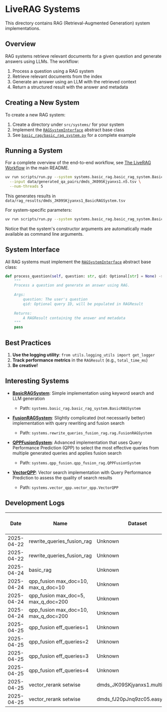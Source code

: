 # LiveRAG Systems

This directory contains RAG (Retrieval-Augmented Generation) system implementations.

## Overview

RAG systems retrieve relevant documents for a given question and generate answers using LLMs. The workflow:

1. Process a question using a RAG system
2. Retrieve relevant documents from the index
3. Generate an answer using an LLM with the retrieved context
4. Return a structured result with the answer and metadata

## Creating a New System

To create a new RAG system:

1. Create a directory under `src/systems/` for your system
2. Implement the [`RAGSystemInterface`](./rag_system_interface.py) abstract base class
3. See [`basic_rag/basic_rag_system.py`](./basic_rag/basic_rag_system.py) for a complete example

## Running a System

For a complete overview of the end-to-end workflow, see [The LiveRAG Workflow](../../README.md#the-liverag-workflow) in the main README.

```bash
uv run scripts/run.py --system systems.basic_rag.basic_rag_system.BasicRAGSystem \
  --input data/generated_qa_pairs/dmds_JK09SKjyanxs1.n5.tsv \
  --num-threads 5
```

This generates results in `data/rag_results/dmds_JK09SKjyanxs1_BasicRAGSystem.tsv`

For system-specific parameters:

```bash
uv run scripts/run.py --system systems.basic_rag.basic_rag_system.BasicRAGSystem --help
```

Notice that the system's constructor arguments are automatically made available as command line arguments.

## System Interface

All RAG systems must implement the [`RAGSystemInterface`](./rag_system_interface.py) abstract base class:

```python
def process_question(self, question: str, qid: Optional[str] = None) -> RAGResult:
    """
    Process a question and generate an answer using RAG.
    
    Args:
        question: The user's question
        qid: Optional query ID, will be populated in RAGResult
        
    Returns:
        A RAGResult containing the answer and metadata
    """
    pass
```

## Best Practices

1. **Use the logging utility**: `from utils.logging_utils import get_logger`
2. **Track performance metrics** in the `RAGResult` (e.g., `total_time_ms`)
3. **Be creative!**

## Interesting Systems

- **[BasicRAGSystem](./basic_rag/basic_rag_system.py)**: Simple implementation using keyword search and LLM generation
  - Path: `systems.basic_rag.basic_rag_system.BasicRAGSystem`

- **[FusionRAGSystem](./rewrite_queries_fusion_rag/rag.py)**: Slightly complicated (not necessarily better) implementation with query rewriting and fusion search
  - Path: `systems.rewrite_queries_fusion_rag.rag.FusionRAGSystem`

- **[QPPFusionSystem](./qpp_fusion/qpp_fusion_rag.py)**: Advanced implementation that uses Query Performance Prediction (QPP) to select the most effective queries from multiple generated queries and applies fusion search
  - Path: `systems.qpp_fusion.qpp_fusion_rag.QPPFusionSystem`

- **[VectorQPP](./vector_qpp/vector_qpp.py)**: Vector search implementation with Query Performance Prediction to assess the quality of search results
  - Path: `systems.vector_qpp.vector_qpp.VectorQPP`

## Development Logs

| Date | Name | Dataset | Avg Relevance Score | Avg Faithfulness Score |
|------|------|---------|--------------------:|----------------------:|
| 2025-04-22 | rewrite_queries_fusion_rag | Unknown | 1.57 | 0.57 |
| 2025-04-22 | rewrite_queries_fusion_rag | Unknown | 1.50 | 0.66 |
| 2025-04-24 | basic_rag | Unknown | 1.51 | 0.43 |
| 2025-04-24 | qpp_fusion max_doc=10, max_q_doc=10 | Unknown | 1.57 | 0.64 |
| 2025-04-24 | qpp_fusion max_doc=5, max_q_doc=200 | Unknown | 1.34 | 0.63 |
| 2025-04-24 | qpp_fusion max_doc=10, max_q_doc=200 | Unknown | 1.36 | 0.56 |
| 2025-04-25 | qpp_fusion eff_queries=1 | Unknown | 1.25 | 0.55 |
| 2025-04-25 | qpp_fusion eff_queries=2 | Unknown | 1.34 | 0.5 |
| 2025-04-25 | qpp_fusion eff_queries=3 | Unknown | 1.33 | 0.64 |
| 2025-04-25 | qpp_fusion eff_queries=4 | Unknown | 1.42 | 0.58 |
| 2025-04-25 | vector_rerank setwise | dmds_JK09SKjyanxs1.multi.n5.tsv | 0.6 | 0 |
| 2025-04-25 | vector_rerank setwise | dmds_fJ20pJnq9zc05.easy.n5.tsv | 1.6 | 0.4 |

